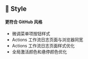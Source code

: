 ## 🌈 Style

#### 更符合 GitHub 风格

- 微调菜单项按钮样式
- Actions 工作流日志页面与浏览器同宽
- Actions 工作流日志页面样式优化
- 全局激活颜色和悬停颜色优化